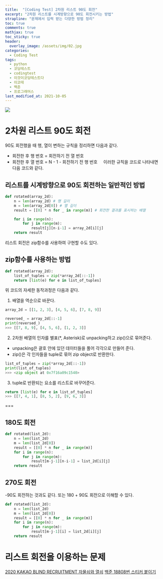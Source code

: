 ```yaml
---
title:  "[Coding Test] 2차원 리스트 90도 회전"
excerpt: "2차원 리스트를 시계방향으로 90도 회전시키는 방법"
strapline: "문제에서 입력 받는 다양한 방법 정리"
toc: true
comments: true
mathjax: true
toc_sticky: true
header:
  overlay_image: /assets/img/02.jpg
categories:
  - Coding Test
tags:
  - python
  - 코딩테스트
  - codingtest
  - 이것이코딩테스트다
  - 이코테
  - 백준
  - 프로그래머스
last_modified_at: 2021-10-05
---
```


<p>
<img src="../assests/img/post/coding_test_note/coding_test_note2_1.png"/>
</p>

# 2차원 리스트 90도 회전

90도 회전했을 때 행, 열이 변하는 규칙을 정리하면 다음과 같다.
- 회전한 후 행 번호 = 회전하기 전 열 번호
- 회전한 후 열 번호 = N - 1 - 회전하기 전 행 번호
 
 
이러한 규칙을 코드로 나타내면 다음 코드와 같다.
 
## 리스트를 시계방향으로 90도 회전하는 일반적인 방법
```python
def rotated(array_2d):
    n = len(array_2d) # 행 길이
    m = len(array_2d[0]) # 열 길이 
    result = [[0] * n for _ in range(m)] # 회전한 결과를 표시하는 배열

    for i in range(n):
        for j in range(m):
            result[j][n-i-1] = array_2d[i][j]
    return result
```

리스트 회전은 zip함수를 사용하여 구현할 수도 있다.

## zip함수를 사용하는 방법
```python
def rotated(array_2d):
    list_of_tuples = zip(*array_2d[::-1])
    return [list(e) for e in list_of_tuples]
```

위 코드의 자세한 동작과정은 다음과 같다. 

1.  배열을 역순으로 바꾼다.
```python
array_2d = [[1, 2, 3], [4, 5, 6], [7, 8, 9]]

reversed_ = array_2d[::-1]
print(reversed_)
>>> [[7, 8, 9], [4, 5, 6], [1, 2, 3]]
```

2. 2차원 배열의 인자를 별표(*, Asterisk)로 unpacking하고 zip()으로 묶어준다.
- unpacking은 괄호 안에 있던 데이터들을 풀어 각각으로 만들어 준다.
- zip()은 각 인자들을 tuple로 묶어 zip object로 반환한다.

```python
list_of_tuples = zip(*array_2d[::-1])
print(list_of_tuples)
>>> <zip object at 0x7f16a09c1540>
```

3. tuple로 반환되는 요소를 리스트로 바꾸어준다.
```python
return [list(e) for e in list_of_tuples]
>>> [[7, 4, 1], [8, 5, 2], [9, 6, 3]]
```

===

## 180도 회전
```python
def rotated(list_2d):
    n = len(list_2d)
    m = len(list_2d[0]) 
    result = [[0] * n for _ in range(m)]
    for i in range(n):
        for j in range(m):
            result[m-j-1][n-i-1] = list_2d[i][j]
    return result
```

## 270도 회전
-90도 회전하는 것과도 같다. 또는 180 + 90도 회전으로 이해할 수 있다.
```python
def rotated(list_2d):
    n = len(list_2d) 
    m = len(list_2d[0])
    result = [[0] * n for _ in range(m)]
    for i in range(n):
        for j in range(m):
            result[m-j-1][i] = list_2d[i][j]
    return result
```

# 리스트 회전을 이용하는 문제
[2020 KAKAO BLIND RECRUITMENT 자물쇠와 열쇠](https://school.programmers.co.kr/learn/courses/30/lessons/60059)
[백준 18808번 스티커 붙이기](https://www.acmicpc.net/problem/18808)